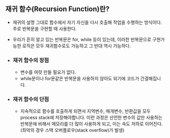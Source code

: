 ## 재귀 함수(Recursion Function)란?

- 재귀의 설명 그대로 함수에서 자기 자신을 다시 호출해 작업을 수행하는 방식이다. 주로 반복문을 구현할 때 사용한다.
- 우리가 흔히 알고 있는 반복문은 for, while 등이 있는데, 이러한 반복문으로 구현가능한 로직은 모두 재귀함수로도 가능하고 그 반대 역시 가능하다. 

- ### 재귀 함수의 장점
  - 변수를 여럿 만들 필요가 없다.
  - while문이나 for문같은 반복문을 사용하지 않아도 되기에 코드가 간결해집니다.
- ### 재귀 함수의  단점
  - 지속적으로 함수를 호출하게 되면서 지역변수, 매개변수, 반환값을 모두 process stack에 저장해야합니다.
    이런 과정은 선언한 변수의 값만 사용하는 반복문에 비해서 메모리를 더 많이 사용하게 되고, 이는 속도 저하로 이어진다.(최악의 경우 스택 오버플로우(stack overflow)가 발생)
  